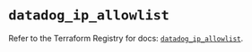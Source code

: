 # `datadog_ip_allowlist`

Refer to the Terraform Registry for docs: [`datadog_ip_allowlist`](https://registry.terraform.io/providers/datadog/datadog/3.40.0/docs/resources/ip_allowlist).
